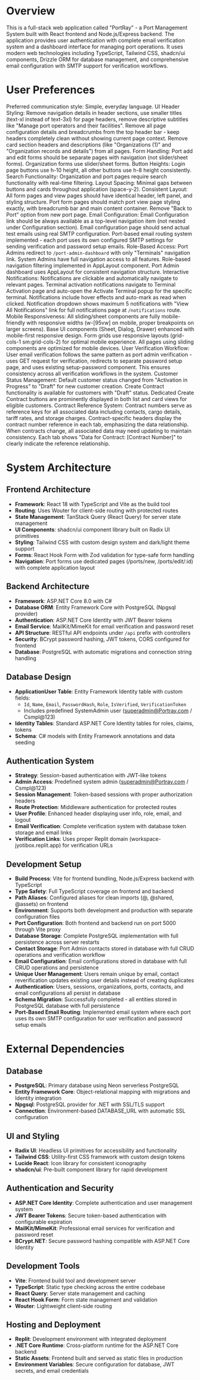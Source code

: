 # Overview

This is a full-stack web application called "PortRay" - a Port Management System built with React frontend and Node.js/Express backend. The application provides user authentication with complete email verification system and a dashboard interface for managing port operations. It uses modern web technologies including TypeScript, Tailwind CSS, shadcn/ui components, Drizzle ORM for database management, and comprehensive email configuration with SMTP support for verification workflows.

# User Preferences

Preferred communication style: Simple, everyday language.
UI Header Styling: Remove navigation details in header sections, use smaller titles (text-xl instead of text-3xl) for page headers, remove descriptive subtitles like "Manage port operators and their facilities". Remove all page configuration details and breadcrumbs from the top header bar - keep headers completely clean without showing current page context. Remove card section headers and descriptions (like "Organizations (1)" and "Organization records and details") from all pages.
Form Handling: Port add and edit forms should be separate pages with navigation (not slider/sheet forms). Organization forms use slider/sheet forms.
Button Heights: Login page buttons use h-10 height, all other buttons use h-8 height consistently.
Search Functionality: Organization and port pages require search functionality with real-time filtering.
Layout Spacing: Minimal gaps between buttons and cards throughout application (space-y-2).
Consistent Layout: All form pages and view pages should have identical header, left panel, and styling structure. Port form pages should match port view page styling exactly, with breadcrumb bar and main content container. Remove "Back to Port" option from new port page.
Email Configuration: Email Configuration link should be always available as a top-level navigation item (not nested under Configuration section). Email configuration page should send actual test emails using real SMTP configuration. Port-based email routing system implemented - each port uses its own configured SMTP settings for sending verification and password setup emails.
Role-Based Access: Port Admins redirect to `/port-admin-dashboard` with only "Terminals" navigation link. System Admins have full navigation access to all features. Role-based navigation filtering implemented in AppLayout component. Port Admin dashboard uses AppLayout for consistent navigation structure.
Interactive Notifications: Notifications are clickable and automatically navigate to relevant pages. Terminal activation notifications navigate to Terminal Activation page and auto-open the Activate Terminal popup for the specific terminal. Notifications include hover effects and auto-mark as read when clicked. Notification dropdown shows maximum 5 notifications with "View All Notifications" link for full notifications page at `/notifications` route.
Mobile Responsiveness: All sliding/sheet components are fully mobile-friendly with responsive widths (w-[95vw] on mobile, proper breakpoints on larger screens). Base UI components (Sheet, Dialog, Drawer) enhanced with mobile-first responsive design. Form grids use responsive layouts (grid-cols-1 sm:grid-cols-2) for optimal mobile experience. All pages using sliding components are optimized for mobile devices.
User Verification Workflow: User email verification follows the same pattern as port admin verification - uses GET request for verification, redirects to separate password setup page, and uses existing setup-password component. This ensures consistency across all verification workflows in the system.
Customer Status Management: Default customer status changed from "Activation in Progress" to "Draft" for new customer creation. Create Contract functionality is available for customers with "Draft" status. Dedicated Create Contract buttons are prominently displayed in both list and card views for eligible customers.
Contract Reference System: Contract numbers serve as reference keys for all associated data including contacts, cargo details, tariff rates, and storage charges. Contract-specific headers display the contract number reference in each tab, emphasizing the data relationship. When contracts change, all associated data may need updating to maintain consistency. Each tab shows "Data for Contract: [Contract Number]" to clearly indicate the reference relationship.

# System Architecture

## Frontend Architecture
- **Framework**: React 18 with TypeScript and Vite as the build tool
- **Routing**: Uses Wouter for client-side routing with protected routes
- **State Management**: TanStack Query (React Query) for server state management
- **UI Components**: shadcn/ui component library built on Radix UI primitives
- **Styling**: Tailwind CSS with custom design system and dark/light theme support
- **Forms**: React Hook Form with Zod validation for type-safe form handling
- **Navigation**: Port forms use dedicated pages (/ports/new, /ports/edit/:id) with complete application layout

## Backend Architecture
- **Framework**: ASP.NET Core 8.0 with C#
- **Database ORM**: Entity Framework Core with PostgreSQL (Npgsql provider)
- **Authentication**: ASP.NET Core Identity with JWT Bearer tokens
- **Email Service**: MailKit/MimeKit for email verification and password reset
- **API Structure**: RESTful API endpoints under `/api` prefix with controllers
- **Security**: BCrypt password hashing, JWT tokens, CORS configured for frontend
- **Database**: PostgreSQL with automatic migrations and connection string handling

## Database Design
- **ApplicationUser Table**: Entity Framework Identity table with custom fields:
  - `Id`, `Name`, `Email`, `PasswordHash`, `Role`, `IsVerified`, `VerificationToken`
  - Includes predefined SystemAdmin user (superadmin@Portray.com / Csmpl@123)
- **Identity Tables**: Standard ASP.NET Core Identity tables for roles, claims, tokens
- **Schema**: C# models with Entity Framework annotations and data seeding

## Authentication System
- **Strategy**: Session-based authentication with JWT-like tokens
- **Admin Access**: Predefined system admin (superadmin@Portray.com / Csmpl@123)
- **Session Management**: Token-based sessions with proper authorization headers
- **Route Protection**: Middleware authentication for protected routes
- **User Profile**: Enhanced header displaying user info, role, email, and logout
- **Email Verification**: Complete verification system with database token storage and email links
- **Verification Links**: Uses proper Replit domain (workspace-jyotibox.replit.app) for verification URLs

## Development Setup
- **Build Process**: Vite for frontend bundling, Node.js/Express backend with TypeScript
- **Type Safety**: Full TypeScript coverage on frontend and backend
- **Path Aliases**: Configured aliases for clean imports (@, @shared, @assets) on frontend
- **Environment**: Supports both development and production with separate configuration files
- **Port Configuration**: Both frontend and backend run on port 5000 through Vite proxy
- **Database Storage**: Complete PostgreSQL implementation with full persistence across server restarts
- **Contact Storage**: Port Admin contacts stored in database with full CRUD operations and verification workflow
- **Email Configuration**: Email configurations stored in database with full CRUD operations and persistence
- **Unique User Management**: Users remain unique by email, contact reverification updates existing user details instead of creating duplicates
- **Authentication**: Users, sessions, organizations, ports, contacts, and email configurations all persist in database
- **Schema Migration**: Successfully completed - all entities stored in PostgreSQL database with full persistence
- **Port-Based Email Routing**: Implemented email system where each port uses its own SMTP configuration for user verification and password setup emails

# External Dependencies

## Database
- **PostgreSQL**: Primary database using Neon serverless PostgreSQL
- **Entity Framework Core**: Object-relational mapping with migrations and Identity integration
- **Npgsql**: PostgreSQL provider for .NET with SSL/TLS support
- **Connection**: Environment-based DATABASE_URL with automatic SSL configuration

## UI and Styling
- **Radix UI**: Headless UI primitives for accessibility and functionality
- **Tailwind CSS**: Utility-first CSS framework with custom design tokens
- **Lucide React**: Icon library for consistent iconography
- **shadcn/ui**: Pre-built component library for rapid development

## Authentication and Security
- **ASP.NET Core Identity**: Complete authentication and user management system
- **JWT Bearer Tokens**: Secure token-based authentication with configurable expiration
- **MailKit/MimeKit**: Professional email services for verification and password reset
- **BCrypt.NET**: Secure password hashing compatible with ASP.NET Core Identity

## Development Tools
- **Vite**: Frontend build tool and development server
- **TypeScript**: Static type checking across the entire codebase
- **React Query**: Server state management and caching
- **React Hook Form**: Form state management and validation
- **Wouter**: Lightweight client-side routing

## Hosting and Deployment
- **Replit**: Development environment with integrated deployment
- **.NET Core Runtime**: Cross-platform runtime for the ASP.NET Core backend
- **Static Assets**: Frontend built and served as static files in production
- **Environment Variables**: Secure configuration for database, JWT secrets, and email credentials